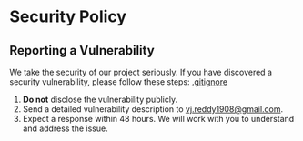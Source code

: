 # Security Policy

## Reporting a Vulnerability

We take the security of our project seriously. If you have discovered a security vulnerability, please follow these steps:
[.gitignore](.gitignore)
1. **Do not** disclose the vulnerability publicly.
2. Send a detailed vulnerability description to [vj.reddy1908@gmail.com](mailto:vj.reddy1908@gmail.com).
3. Expect a response within 48 hours. We will work with you to understand and address the issue.
